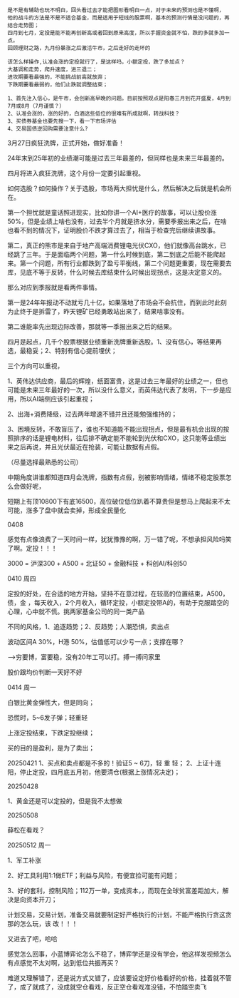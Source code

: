 

```text
是不是有辅助也玩不明白，回头看过去才能把图形看明白一点，对于未来的预测也是不懂啊，
他的战斗的方法是不是不适合基金，而是适用于短线的股票啊，基本的预测行情是没问题的，再结合走势图；
四月到七月，定投是能不能再创新高或者回到原来高度，所以手握资金就不怕，跌的多就多加一点。
回顾理财之路，九月份暴涨之后激活牛市，之后走好的走坏的

该怎么样操作,认准会涨的定投就行了，是这样吗，小额定投，跌了多加点？
大基调和走势，爬升速度，进三退二；
进攻期要看最强的，不能挑战前高就放弃；
下跌期要看最弱的，他们止跌就调整结束；

1、首先注入信心，是牛市，会创新高早晚的问题。目前按照观点是阳春三月到花开盛夏，4月到7月或8月（7月谨慎？）
2、认准会涨的，涨的好的，白酒这些低位的很难有所成就啊，转战科技？
3、买债券基金也要先搜一下，看一下市场评估
4、交易国债逆回购需要注意什么?
```

3月27日疯狂洗牌，正式开始，做好准备！

24年末到25年初的业绩潮可能是过去三年最差的，但同样也是未来三年最差的。

四月将进入疯狂洗牌，这个月份一定要引起重视。

如何选股？如何操作？关于选股，市场两大担忧是什么，然后解决之后就是机会所在。

第一个担忧就是童话照进现实，比如你讲一个AI+医疗的故事，可以让股价涨50%，但是业绩上啥也没有，过去半个月就是挤水分，需要季报出来之后，在啥也看不到的情况下，证明股价不跌才算过去了，相当于检查完后继续讲故事。

第二，真正的熊市是来自于地产高端消费锂电光伏CXO，他们就像高台跳水，已经跳了三年。于是面临两个问题，第一什么时候到底，第二到底之后能不能爬起来。第一个问题，所有行业都跌到了盈亏平衡线，第二个问题更重要，现在需要去库，见底不等于反转，什么时候去库结束什么时候出现拐点，这是决定意义的。

那么对应到季报就是看两件事情。

第一是24年年报动不动就亏几十亿，如果落地了市场会不会抗住，而到此时此刻为止终于是拆雷了，昨天锂矿已经勇敢站出来了，结果啥事没有。

第二谁能率先出现边际改善，那就等一季报出来之后的结果。

四月是起点，几千个股票根据业绩重新洗牌重新选股。1、没有信心，等结果再选，最稳妥；2、特别有信心提前埋伏；

三个方向可以重视，

1、英伟达供应商，最后的辉煌，纸面富贵，这是过去三年最好的业绩之一，但也可能是未来三年最好的一次，所以没什么意义，而英伟达代表了发明，下一步是应用，所以AI端侧应该引起重视；

2、出海+消费降级，过去两年增速不错并且还能勉强维持的；

3、困境反转，不敢盲压了，谁也不知道能不能出现拐点，但是最有机会出现的按照排序的话是锂电材料，往后排不确定能不能轮到光伏和CXO，这只能等业绩出来之后再说，并且光伏最近在抢装，可能让数据有点假。

（尽量选择最熟悉的公司）

中期角度讲谁都知道四月会洗牌，指数有点假，别被影响情绪，情绪不稳定股票怎么会做好呢，

短期上有顶10800下有底16500，高位破位低位趴着不算贵但是想马上爬起来不太可能，涨多了盘中就会卖掉，形成全民量化

0408

感觉有点像浪费了一天时间一样，犹犹豫豫的啊，万一错了呢，不想承担风险吗笑了啊。定投！！！

3000 = 沪深300 + A500 + 北证50 + 金融科技 + 科创AI/科创50



0410 周四

定投的好处，在合适的地方开始，坚持不在意过程，在较高的位置结束，A500，债，金 ，每天收入，2个月收入，循环定投，小额定投带A的，有助于克服踏空的心理，心中就不慌。挑两家基金公司的同一类产品

不同的风格，1、追逐趋势；2、反趋势；人潮恐惧，卖出点

波动区间A 30%，H港 50%，估值低可以少亏一点；支撑在哪？

——>穷要博，富要稳，没有20年工可以打。搏一搏问家里

股价跟均价判断一天好不好

0414 周一

白银比黄金弹性大，但是同向；

恐慌时，5~6发子弹；轻重轻

上涨定投结束，下跌定投继续；

买的目的是盈利，是为了卖出；

20250421
1、买点和卖点都是不多的！验证5 ~ 6刀，轻 重 轻；
2、上证十连阳，停止定投，四月底五月初，他要清仓(根据上涨情况决定)；

20250428

1、黄金还是可以定投的，但是我不太想做

20250508

薛松在看戏？

20250512 周一

1、军工补涨

2、好工具利用1:1做ETF；利益与风险，有便宜捡可能有问题；

3、好的套利，控制风险；112万一单，变成资本，，而现在全球贫富差距加大，解决是向资本开刀；



计划交易，交易计划，准备交易就要制定好严格执行的计划，不能严格执行贪这贪那的怎么玩，该 改！！！

又进去了吧，哈哈

感觉怎么回事，小蓝博弈论怎么不稳了，博弈学还是没有学会，他这样发视频怎么有点感觉不太对啊，达到低位共振再买？

难道又理解错了，还是说方式又错了，应该要设定好价格看好的价格，挂着就不管了，成了就成了，没成就空仓看戏，反正空仓看戏准没错，不怕踏空卖飞